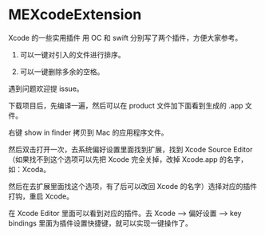 # MEXcodeExtension
Xcode 的一些实用插件
用 OC 和 swift 分别写了两个插件，方便大家参考。

1. 可以一键对引入的文件进行排序。

2. 可以一键删除多余的空格。

遇到问题欢迎提 issue。

下载项目后，先编译一遍，然后可以在 product 文件加下面看到生成的 .app 文件。

右键 show in finder 拷贝到 Mac 的应用程序文件。

然后双击打开一次，去系统偏好设置里面找到扩展，找到 Xcode Source Editor （如果找不到这个选项可以先把 Xcode 完全关掉，改掉 Xcode.app 的名字，如：Xcoda。

然后在去扩展里面找这个选项，有了后可以改回 Xcode 的名字）选择对应的插件打钩，重启 Xcode。

在 Xcode Editor 里面可以看到对应的插件。去 Xcode —> 偏好设置 —> key bindings 里面为插件设置快捷键，就可以实现一键操作了。
